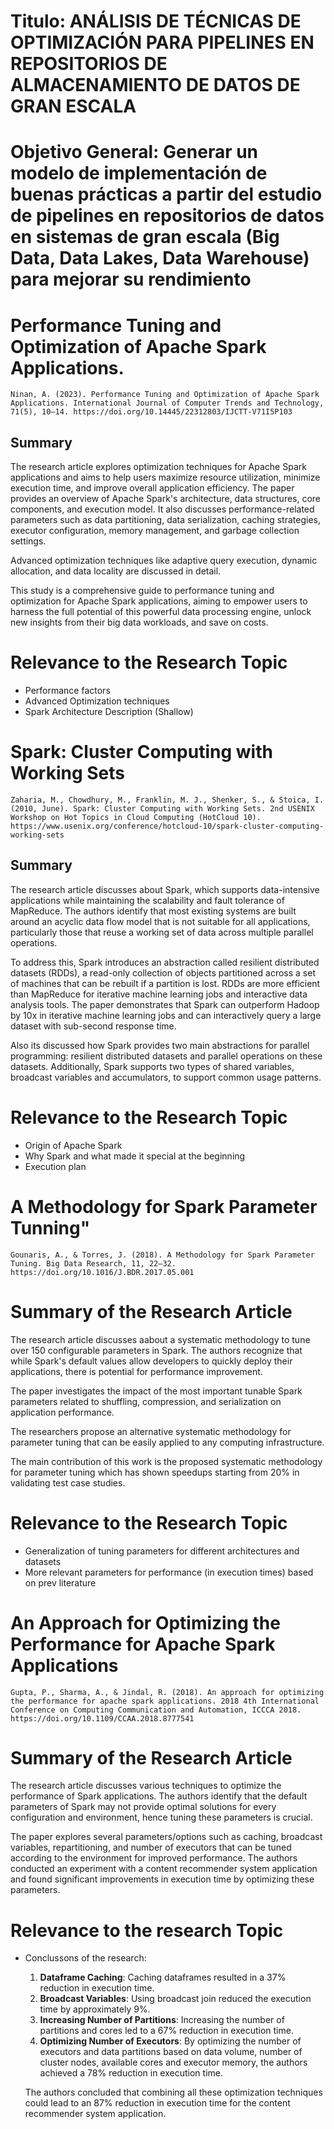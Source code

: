 # Titulo: ANÁLISIS DE TÉCNICAS DE OPTIMIZACIÓN PARA PIPELINES EN REPOSITORIOS DE ALMACENAMIENTO DE DATOS DE GRAN ESCALA #

# Objetivo General: Generar un modelo de implementación de buenas prácticas a partir del estudio de pipelines en repositorios de datos en sistemas de gran escala (Big Data, Data Lakes, Data Warehouse) para mejorar su rendimiento #

# Performance Tuning and Optimization of Apache Spark Applications. #

```
Ninan, A. (2023). Performance Tuning and Optimization of Apache Spark Applications. International Journal of Computer Trends and Technology, 71(5), 10–14. https://doi.org/10.14445/22312803/IJCTT-V71I5P103
```

## Summary ## 

The research article explores optimization techniques for Apache Spark applications and aims to help users maximize resource utilization, minimize execution time, and improve overall application efficiency. The paper provides an overview of Apache Spark's architecture, data structures, core components, and execution model. It also discusses performance-related parameters such as data partitioning, data serialization, caching strategies, executor configuration, memory management, and garbage collection settings.

Advanced optimization techniques like adaptive query execution, dynamic allocation, and data locality are discussed in detail.

This study is a comprehensive guide to performance tuning and optimization for Apache Spark applications, aiming to empower users to harness the full potential of this powerful data processing engine, unlock new insights from their big data workloads, and save on costs.

# Relevance to the Research Topic

- Performance factors
- Advanced Optimization techniques
- Spark Architecture Description (Shallow)

# Spark: Cluster Computing with Working Sets #

```
Zaharia, M., Chowdhury, M., Franklin, M. J., Shenker, S., & Stoica, I. (2010, June). Spark: Cluster Computing with Working Sets. 2nd USENIX Workshop on Hot Topics in Cloud Computing (HotCloud 10). https://www.usenix.org/conference/hotcloud-10/spark-cluster-computing-working-sets
```

## Summary ##

The research article discusses about Spark, which supports data-intensive applications while maintaining the scalability and fault tolerance of MapReduce. The authors identify that most existing systems are built around an acyclic data flow model that is not suitable for all applications, particularly those that reuse a working set of data across multiple parallel operations.

To address this, Spark introduces an abstraction called resilient distributed datasets (RDDs), a read-only collection of objects partitioned across a set of machines that can be rebuilt if a partition is lost. RDDs are more efficient than MapReduce for iterative machine learning jobs and interactive data analysis tools. The paper demonstrates that Spark can outperform Hadoop by 10x in iterative machine learning jobs and can interactively query a large dataset with sub-second response time.

Also its discussed how Spark provides two main abstractions for parallel programming: resilient distributed datasets and parallel operations on these datasets. Additionally, Spark supports two types of shared variables, broadcast variables and accumulators, to support common usage patterns.

# Relevance to the Research Topic

- Origin of Apache Spark
- Why Spark and what made it special at the beginning
- Execution plan


# A Methodology for Spark Parameter Tunning"

```
Gounaris, A., & Torres, J. (2018). A Methodology for Spark Parameter Tuning. Big Data Research, 11, 22–32. https://doi.org/10.1016/J.BDR.2017.05.001
```

# Summary of the Research Article

The research article discusses aabout a systematic methodology to tune over 150 configurable parameters in Spark. The authors recognize that while Spark's default values allow developers to quickly deploy their applications, there is potential for performance improvement.

The paper investigates the impact of the most important tunable Spark parameters related to shuffling, compression, and serialization on application performance.

The researchers propose an alternative systematic methodology for parameter tuning that can be easily applied to any computing infrastructure.

The main contribution of this work is the proposed systematic methodology for parameter tuning which has shown speedups starting from 20% in validating test case studies.

# Relevance to the Research Topic

- Generalization of tuning parameters for different architectures and datasets
- More relevant parameters for performance (in execution times) based on prev literature



# An Approach for Optimizing the Performance for Apache Spark Applications #

```
Gupta, P., Sharma, A., & Jindal, R. (2018). An approach for optimizing the performance for apache spark applications. 2018 4th International Conference on Computing Communication and Automation, ICCCA 2018. https://doi.org/10.1109/CCAA.2018.8777541
```

# Summary of the Research Article

The research article discusses various techniques to optimize the performance of Spark applications. The authors identify that the default parameters of Spark may not provide optimal solutions for every configuration and environment, hence tuning these parameters is crucial.

The paper explores several parameters/options such as caching, broadcast variables, repartitioning, and number of executors that can be tuned according to the environment for improved performance. The authors conducted an experiment with a content recommender system application and found significant improvements in execution time by optimizing these parameters.

# Relevance to the research Topic

- Conclussons of the research:
    1. **Dataframe Caching**: Caching dataframes resulted in a 37% reduction in execution time.
    2. **Broadcast Variables**: Using broadcast join reduced the execution time by approximately 9%.
    3. **Increasing Number of Partitions**: Increasing the number of partitions and cores led to a 67% reduction in execution time.
    4. **Optimizing Number of Executors**: By optimizing the number of executors and data partitions based on data volume, number of cluster nodes, available cores and executor memory, the authors achieved a 78% reduction in execution time.

    The authors concluded that combining all these optimization techniques could lead to an 87% reduction in execution time for the content recommender system application.
